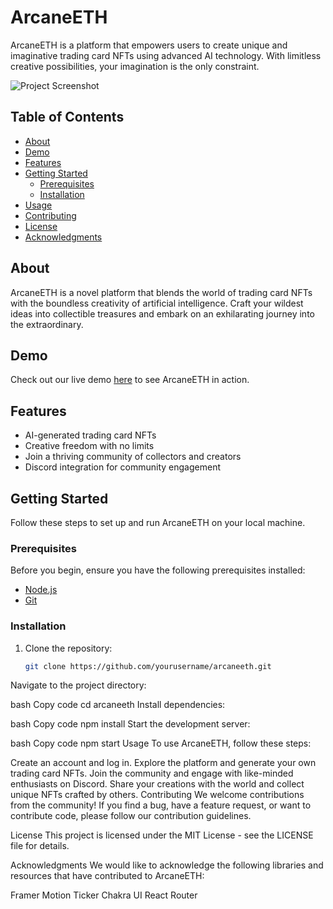 # ArcaneETH

ArcaneETH is a platform that empowers users to create unique and imaginative trading card NFTs using advanced AI technology. With limitless creative possibilities, your imagination is the only constraint.

![Project Screenshot](screenshot.png)

## Table of Contents

- [About](#about)
- [Demo](#demo)
- [Features](#features)
- [Getting Started](#getting-started)
  - [Prerequisites](#prerequisites)
  - [Installation](#installation)
- [Usage](#usage)
- [Contributing](#contributing)
- [License](#license)
- [Acknowledgments](#acknowledgments)

## About

ArcaneETH is a novel platform that blends the world of trading card NFTs with the boundless creativity of artificial intelligence. Craft your wildest ideas into collectible treasures and embark on an exhilarating journey into the extraordinary.

## Demo

Check out our live demo [here](https://your-demo-url.com) to see ArcaneETH in action.

## Features

- AI-generated trading card NFTs
- Creative freedom with no limits
- Join a thriving community of collectors and creators
- Discord integration for community engagement

## Getting Started

Follow these steps to set up and run ArcaneETH on your local machine.

### Prerequisites

Before you begin, ensure you have the following prerequisites installed:

- [Node.js](https://nodejs.org/)
- [Git](https://git-scm.com/)

### Installation

1. Clone the repository:

   ```bash
   git clone https://github.com/yourusername/arcaneeth.git
Navigate to the project directory:

bash
Copy code
cd arcaneeth
Install dependencies:

bash
Copy code
npm install
Start the development server:

bash
Copy code
npm start
Usage
To use ArcaneETH, follow these steps:

Create an account and log in.
Explore the platform and generate your own trading card NFTs.
Join the community and engage with like-minded enthusiasts on Discord.
Share your creations with the world and collect unique NFTs crafted by others.
Contributing
We welcome contributions from the community! If you find a bug, have a feature request, or want to contribute code, please follow our contribution guidelines.

License
This project is licensed under the MIT License - see the LICENSE file for details.

Acknowledgments
We would like to acknowledge the following libraries and resources that have contributed to ArcaneETH:

Framer Motion Ticker
Chakra UI
React Router